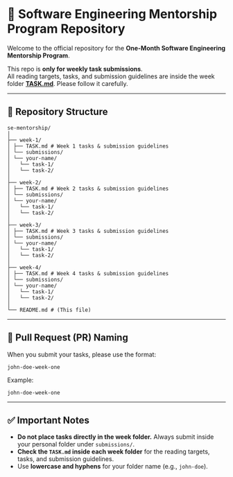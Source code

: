 # 🚀 Software Engineering Mentorship Program Repository

Welcome to the official repository for the **One-Month Software Engineering Mentorship Program**.  

This repo is **only for weekly task submissions**.  
All reading targets, tasks, and submission guidelines are inside the week folder **[TASK.md](./TASK.md)**. Please follow it carefully.

---

## 📂 Repository Structure

```
se-mentorship/
│
├── week-1/
│ ├── TASK.md # Week 1 tasks & submission guidelines
│ └── submissions/
│ └── your-name/
│   └── task-1/
│   └── task-2/
│
├── week-2/
│ ├── TASK.md # Week 2 tasks & submission guidelines
│ └── submissions/
│ └── your-name/
│   └── task-1/
│   └── task-2/
│
├── week-3/
│ ├── TASK.md # Week 3 tasks & submission guidelines
│ └── submissions/
│ └── your-name/
│   └── task-1/
│   └── task-2/
│
├── week-4/
│ ├── TASK.md # Week 4 tasks & submission guidelines
│ └── submissions/
│ └── your-name/
│   └── task-1/
│   └── task-2/
│
└── README.md # (This file)
```

---

## 🔀 Pull Request (PR) Naming

When you submit your tasks, please use the format:

```
john-doe-week-one
```

Example:
```
john-doe-week-one
```

---

## ✅ Important Notes

- **Do not place tasks directly in the week folder.** Always submit inside your personal folder under `submissions/`.  
- **Check the `TASK.md` inside each week folder** for the reading targets, tasks, and submission guidelines.  
- Use **lowercase and hyphens** for your folder name (e.g., `john-doe`).  